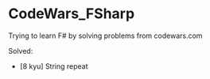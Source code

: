 # CodeWars_FSharp
Trying to learn F# by solving problems from codewars.com


Solved: 
- [8 kyu] String repeat
